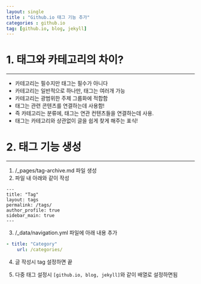 ```yaml
---
layout: single
title : "Github.io 태그 기능 추가"
categories : github.io
tag: [github.io, blog, jekyll]
---
```


# 1. 태그와 카테고리의 차이?
---
- 카테고리는 필수지만 태그는 필수가 아니다
- 카테고리는 일반적으로 하나만, 태그는 여러개 가능
- 카테고리는 광범위한 주제 그룹화에 적합함
- 태그는 관련 콘텐츠를 연결하는데 사용함! 
- 즉 카테고리는 분류에, 태그는 연관 컨텐츠들을 연결하는데 사용. 
- 태그는 카테고리와 상관없이 글을 쉽게 찾게 해주는 표식!

# 2. 태그 기능 생성
---
1. /_pages/tag-archive.md 파일 생성
2. 파일 내 아래와 같이 작성
```
---
title: "Tag"
layout: tags
permalink: /tags/
author_profile: true
sidebar_main: true
---
```
3. /_data/navigation.yml 파일에 아래 내용 추가
```yml
- title: "Category"
    url: /categories/
``` 

4. 글 작성시 tag 설정하면 끝

5. 다중 태그 설정시 `[github.io, blog, jekyll]`와 같이 배열로 설정하면됨
